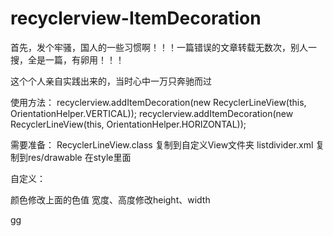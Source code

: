 # recyclerview-ItemDecoration
首先，发个牢骚，国人的一些习惯啊！！！一篇错误的文章转载无数次，别人一搜，全是一篇，有卵用！！！

这个个人亲自实践出来的，当时心中一万只奔驰而过


使用方法：
recyclerview.addItemDecoration(new RecyclerLineView(this, OrientationHelper.VERTICAL));
recyclerview.addItemDecoration(new RecyclerLineView(this, OrientationHelper.HORIZONTAL));

需要准备：
RecyclerLineView.class   复制到自定义View文件夹
listdivider.xml  复制到res/drawable
在style里面  
    <style name="AppTheme" parent="Theme">
        <!-- Customize your theme here. -->
        <item name="android:listDivider">@drawable/listdivider</item>
    </style>
    
自定义：
   <?xml version="1.0" encoding="utf-8"?>
   <shape xmlns:android="http://schemas.android.com/apk/res/android"
     android:tint="#e0e0e0">
     <solid android:color="#e0e0e0" />
     <size
        android:height="2dp"
        android:width="2dp" />
   </shape>
颜色修改上面的色值
宽度、高度修改height、width

gg
